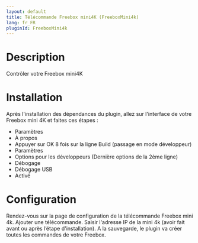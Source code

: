 ```yaml
---
layout: default
title: Télécommande Freebox mini4K (FreeboxMini4k)
lang: fr_FR
pluginId: FreeboxMini4k
---
```


Description
==========
Contrôler votre Freebox mini4K

Installation
============
Après l'installation des dépendances du plugin, allez sur l'interface de votre Freebox mini 4K et faites ces étapes :

* Paramètres
* À propos
* Appuyer sur OK 8 fois sur la ligne Build (passage en mode développeur)
* Paramètres
* Options pour les développeurs (Dernière options de la 2ème ligne)
* Débogage
* Débogage USB
* Activé

Configuration
=============

Rendez-vous sur la page de configuration de la télécommande Freebox mini 4k.
Ajouter une télécommande.
Saisir l'adresse IP de la mini 4k (avoir fait avant ou après l’étape d'installation).
A la sauvegarde, le plugin va créer toutes les commandes de votre Freebox.
